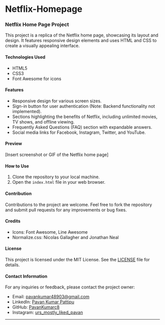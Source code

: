 # Netflix-Homepage
### Netflix Home Page Project

This project is a replica of the Netflix home page, showcasing its layout and design. It features responsive design elements and uses HTML and CSS to create a visually appealing interface.

#### Technologies Used
- HTML5
- CSS3
- Font Awesome for icons

#### Features
- Responsive design for various screen sizes.
- Sign-in button for user authentication (Note: Backend functionality not implemented).
- Sections highlighting the benefits of Netflix, including unlimited movies, TV shows, and offline viewing.
- Frequently Asked Questions (FAQ) section with expandable answers.
- Social media links for Facebook, Instagram, Twitter, and YouTube.

#### Preview
[Insert screenshot or GIF of the Netflix home page]

#### How to Use
1. Clone the repository to your local machine.
2. Open the `index.html` file in your web browser.

#### Contribution
Contributions to the project are welcome. Feel free to fork the repository and submit pull requests for any improvements or bug fixes.

#### Credits
- Icons: Font Awesome, Line Awesome
- Normalize.css: Nicolas Gallagher and Jonathan Neal

#### License
This project is licensed under the MIT License. See the [LICENSE](LICENSE) file for details.

#### Contact Information
For any inquiries or feedback, please contact the project owner:
- Email: pavankumar48903@gmail.com
- LinkedIn: [Pavan Kumar Pattipu](https://www.linkedin.com/in/pavan-kumar-pattipu-800b92219)
- GitHub: [PavanKumarc8](https://github.com/PavanKumarc8)
- Instagram: [urs_mostly_liked_pavan](https://www.instagram.com/urs_mostly_liked_pavan/)

---
